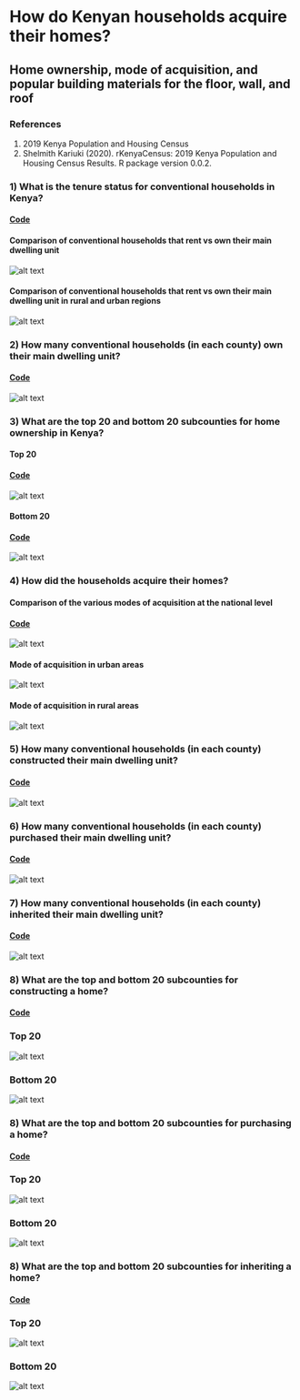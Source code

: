 # How do Kenyan households acquire their homes? 

## Home ownership, mode of acquisition, and popular building materials for the floor, wall, and roof

### References
1) 2019 Kenya Population and Housing Census
2) Shelmith Kariuki (2020). rKenyaCensus: 2019 Kenya Population and Housing Census Results. R package version 0.0.2.

### 1) What is the tenure status for conventional households in Kenya?
#### [Code](https://github.com/wokech/home_trends_kenya/blob/master/R_scripts/home_trends_kenya_national.R)

#### Comparison of conventional households that rent vs own their main dwelling unit
![alt text](https://github.com/wokech/home_trends_kenya/blob/master/images/national/national_pie.png)

#### Comparison of conventional households that rent vs own their main dwelling unit in rural and urban regions
![alt text](https://github.com/wokech/home_trends_kenya/blob/master/images/national/rur_urb_stacked.png)

### 2) How many conventional households (in each county) own their main dwelling unit?

#### [Code](https://github.com/wokech/home_trends_kenya/blob/master/R_scripts/home_trends_kenya_county.R)
![alt text](https://github.com/wokech/home_trends_kenya/blob/master/images/county/all_counties_home_barplot_map.png)

### 3) What are the top 20 and bottom 20 subcounties for home ownership in Kenya?
#### Top 20
#### [Code](https://github.com/wokech/home_trends_kenya/blob/master/R_scripts/home_trends_kenya_subcounty.R)
![alt text](https://github.com/wokech/home_trends_kenya/blob/master/images/subcounty/top_subcounty_home_plot.png)

#### Bottom 20
#### [Code](https://github.com/wokech/home_trends_kenya/blob/master/R_scripts/home_trends_kenya_subcounty.R)
![alt text](https://github.com/wokech/home_trends_kenya/blob/master/images/subcounty/bottom_subcounty_home_plot.png)

### 4) How did the households acquire their homes?
#### Comparison of the various modes of acquisition at the national level
#### [Code](https://github.com/wokech/home_trends_kenya/blob/master/R_scripts/home_trends_kenya_acquisition_national.R)
![alt text](https://github.com/wokech/home_trends_kenya/blob/master/images/acqui_national/treemap_acqui_plot.png)

#### Mode of acquisition in urban areas
![alt text](https://github.com/wokech/home_trends_kenya/blob/master/images/acqui_national/donut_acqui_plot_urb.png)

#### Mode of acquisition in rural areas
![alt text](https://github.com/wokech/home_trends_kenya/blob/master/images/acqui_national/donut_acqui_plot_rur.png)

### 5) How many conventional households (in each county) constructed their main dwelling unit?
#### [Code](https://github.com/wokech/home_trends_kenya/blob/master/R_scripts/home_trends_kenya_acquisition_county_construct.R)
![alt text](https://github.com/wokech/home_trends_kenya/blob/master/images/acqui_county_construct/all_counties_map_barplot_construct.png)

### 6) How many conventional households (in each county) purchased their main dwelling unit?
#### [Code](https://github.com/wokech/home_trends_kenya/blob/master/R_scripts/home_trends_kenya_acquisition_county_purchase.R)
![alt text](https://github.com/wokech/home_trends_kenya/blob/master/images/acqui_county_purchase/all_counties_map_barplot_purchase.png)

### 7) How many conventional households (in each county) inherited their main dwelling unit?
#### [Code](https://github.com/wokech/home_trends_kenya/blob/master/R_scripts/home_trends_kenya_acquisition_county_inherit.R)
![alt text](https://github.com/wokech/home_trends_kenya/blob/master/images/acqui_county_inherited/all_counties_map_barplot_inheritance.png)

### 8) What are the top and bottom 20 subcounties for constructing a home?
#### [Code](https://github.com/wokech/home_trends_kenya/blob/master/R_scripts/home_trends_kenya_acquisition_subcounty_construct.R)
### Top 20
![alt text](https://github.com/wokech/home_trends_kenya/blob/master/images/acqui_subcounty_construct/top_subcounty_home_construct_plot.png)
### Bottom 20
![alt text](https://github.com/wokech/home_trends_kenya/blob/master/images/acqui_subcounty_construct/bottom_subcounty_home_construct_plot.png)

### 8) What are the top and bottom 20 subcounties for purchasing a home?
#### [Code](https://github.com/wokech/home_trends_kenya/blob/master/R_scripts/home_trends_kenya_acquisition_subcounty_purchase.R)
### Top 20
![alt text](https://github.com/wokech/home_trends_kenya/blob/master/images/acqui_subcounty_purchase/top_subcounty_home_purchase_plot.png)
### Bottom 20
![alt text](https://github.com/wokech/home_trends_kenya/blob/master/images/acqui_subcounty_purchase/bottom_subcounty_home_purchase_plot.png)

### 8) What are the top and bottom 20 subcounties for inheriting a home?
#### [Code](https://github.com/wokech/home_trends_kenya/blob/master/R_scripts/home_trends_kenya_acquisition_subcounty_inherit.R)
### Top 20
![alt text](https://github.com/wokech/home_trends_kenya/blob/master/images/acqui_subcounty_inherited/top_subcounty_home_inherit_plot.png)
### Bottom 20
![alt text](https://github.com/wokech/home_trends_kenya/blob/master/images/acqui_subcounty_inherited/bottom_subcounty_home_inherit_plot.png)
